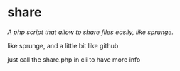 # share

*A php script that allow to share files easily, like sprunge.*

like sprunge, and a little bit like github

just call the share.php in cli to have more info
